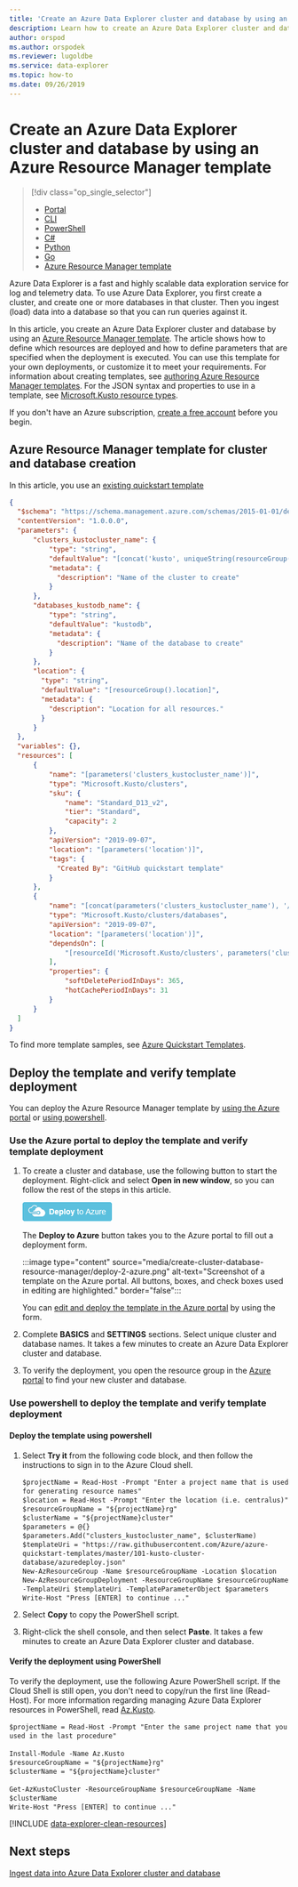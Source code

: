 ```yaml
---
title: 'Create an Azure Data Explorer cluster and database by using an Azure Resource Manager template'
description: Learn how to create an Azure Data Explorer cluster and database by using an Azure Resource Manager template
author: orspod
ms.author: orspodek 
ms.reviewer: lugoldbe
ms.service: data-explorer
ms.topic: how-to
ms.date: 09/26/2019
---
```


# Create an Azure Data Explorer cluster and database by using an Azure Resource Manager template

> [!div class="op_single_selector"]
> * [Portal](create-cluster-database-portal.md)
> * [CLI](create-cluster-database-cli.md)
> * [PowerShell](create-cluster-database-powershell.md)
> * [C#](create-cluster-database-csharp.md)
> * [Python](create-cluster-database-python.md)
> * [Go](create-cluster-database-go.md)
> * [Azure Resource Manager template](create-cluster-database-resource-manager.md)

Azure Data Explorer is a fast and highly scalable data exploration service for log and telemetry data. To use Azure Data Explorer, you first create a cluster, and create one or more databases in that cluster. Then you ingest (load) data into a database so that you can run queries against it. 

In this article, you create an Azure Data Explorer cluster and database by using an [Azure Resource Manager template](/azure/azure-resource-manager/management/overview). The article shows how to define which resources are deployed and how to define parameters that are specified when the deployment is executed. You can use this template for your own deployments, or customize it to meet your requirements. For information about creating templates, see [authoring Azure Resource Manager templates](/azure/azure-resource-manager/resource-group-authoring-templates). For the JSON syntax and properties to use in a template, see [Microsoft.Kusto resource types](/azure/templates/microsoft.kusto/allversions).

If you don't have an Azure subscription, [create a free account](https://azure.microsoft.com/free/) before you begin.

## Azure Resource Manager template for cluster and database creation

In this article, you use an [existing quickstart template](https://raw.githubusercontent.com/Azure/azure-quickstart-templates/master/101-kusto-cluster-database/azuredeploy.json)

```json
{
  "$schema": "https://schema.management.azure.com/schemas/2015-01-01/deploymentTemplate.json#",
  "contentVersion": "1.0.0.0",
  "parameters": {
      "clusters_kustocluster_name": {
          "type": "string",
          "defaultValue": "[concat('kusto', uniqueString(resourceGroup().id))]",
          "metadata": {
            "description": "Name of the cluster to create"
          }
      },
      "databases_kustodb_name": {
          "type": "string",
          "defaultValue": "kustodb",
          "metadata": {
            "description": "Name of the database to create"
          }
      },
      "location": {
        "type": "string",
        "defaultValue": "[resourceGroup().location]",
        "metadata": {
          "description": "Location for all resources."
        }
      }
  },
  "variables": {},
  "resources": [
      {
          "name": "[parameters('clusters_kustocluster_name')]",
          "type": "Microsoft.Kusto/clusters",
          "sku": {
              "name": "Standard_D13_v2",
              "tier": "Standard",
              "capacity": 2
          },
          "apiVersion": "2019-09-07",
          "location": "[parameters('location')]",
          "tags": {
            "Created By": "GitHub quickstart template"
          }
      },
      {
          "name": "[concat(parameters('clusters_kustocluster_name'), '/', parameters('databases_kustodb_name'))]",
          "type": "Microsoft.Kusto/clusters/databases",
          "apiVersion": "2019-09-07",
          "location": "[parameters('location')]",
          "dependsOn": [
              "[resourceId('Microsoft.Kusto/clusters', parameters('clusters_kustocluster_name'))]"
          ],
          "properties": {
              "softDeletePeriodInDays": 365,
              "hotCachePeriodInDays": 31
          }
      }
  ]
}
```

To find more template samples, see [Azure Quickstart Templates](https://azure.microsoft.com/resources/templates/).

## Deploy the template and verify template deployment

You can deploy the Azure Resource Manager template by [using the Azure portal](#use-the-azure-portal-to-deploy-the-template-and-verify-template-deployment) or [using powershell](#use-powershell-to-deploy-the-template-and-verify-template-deployment).

### Use the Azure portal to deploy the template and verify template deployment

1. To create a cluster and database, use the following button to start the deployment. Right-click and select **Open in new window**, so you can follow the rest of the steps in this article.

    [![Screenshot of a blue button that pictures clouds and is labeled Deploy to Azure.](media/create-cluster-database-resource-manager/deploybutton.png)](https://portal.azure.com/#create/Microsoft.Template/uri/https%3A%2F%2Fraw.githubusercontent.com%2FAzure%2Fazure-quickstart-templates%2Fmaster%2F101-kusto-cluster-database%2Fazuredeploy.json)

    The **Deploy to Azure** button takes you to the Azure portal to fill out a deployment form.

    :::image type="content" source="media/create-cluster-database-resource-manager/deploy-2-azure.png" alt-text="Screenshot of a template on the Azure portal. All buttons, boxes, and check boxes used in editing are highlighted." border="false":::

    You can [edit and deploy the template in the Azure portal](/azure/azure-resource-manager/resource-manager-quickstart-create-templates-use-the-portal#edit-and-deploy-the-template) by using the form.

1. Complete **BASICS** and **SETTINGS** sections. Select unique cluster and database names.
It takes a few minutes to create an Azure Data Explorer cluster and database.

1. To verify the deployment, you open the resource group in the [Azure portal](https://portal.azure.com) to find your new cluster and database. 

### Use powershell to deploy the template and verify template deployment

#### Deploy the template using powershell

1. Select **Try it** from the following code block, and then follow the instructions to sign in to the Azure Cloud shell.

    ```azurepowershell-interactive
    $projectName = Read-Host -Prompt "Enter a project name that is used for generating resource names"
    $location = Read-Host -Prompt "Enter the location (i.e. centralus)"
    $resourceGroupName = "${projectName}rg"
    $clusterName = "${projectName}cluster"
    $parameters = @{}
    $parameters.Add("clusters_kustocluster_name", $clusterName)
    $templateUri = "https://raw.githubusercontent.com/Azure/azure-quickstart-templates/master/101-kusto-cluster-database/azuredeploy.json"
    New-AzResourceGroup -Name $resourceGroupName -Location $location
    New-AzResourceGroupDeployment -ResourceGroupName $resourceGroupName -TemplateUri $templateUri -TemplateParameterObject $parameters
    Write-Host "Press [ENTER] to continue ..."
    ```

1. Select **Copy** to copy the PowerShell script.
1. Right-click the shell console, and then select **Paste**.
It takes a few minutes to create an Azure Data Explorer cluster and database.

#### Verify the deployment using PowerShell

To verify the deployment, use the following Azure PowerShell script.  If the Cloud Shell is still open, you don't need to copy/run the first line (Read-Host). For more information regarding managing Azure Data Explorer resources in PowerShell, read [Az.Kusto](/powershell/module/az.kusto/?view=azps-2.7.0). 

```azurepowershell-interactive
$projectName = Read-Host -Prompt "Enter the same project name that you used in the last procedure"

Install-Module -Name Az.Kusto
$resourceGroupName = "${projectName}rg"
$clusterName = "${projectName}cluster"

Get-AzKustoCluster -ResourceGroupName $resourceGroupName -Name $clusterName
Write-Host "Press [ENTER] to continue ..."
```

[!INCLUDE [data-explorer-clean-resources](includes/data-explorer-clean-resources.md)]

## Next steps

[Ingest data into Azure Data Explorer cluster and database](ingest-data-overview.md)
